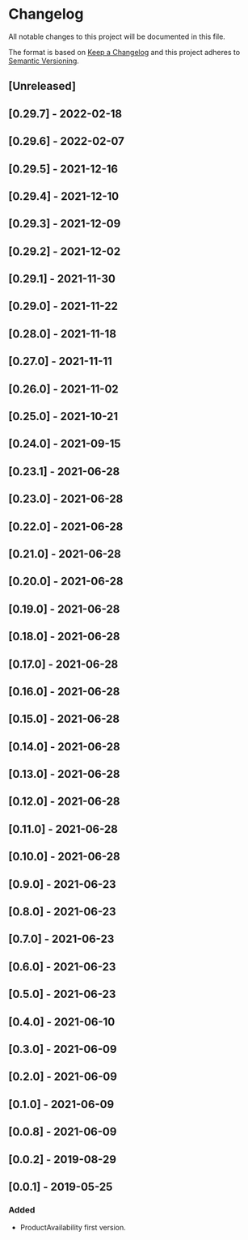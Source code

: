 # Changelog

All notable changes to this project will be documented in this file.

The format is based on [Keep a Changelog](http://keepachangelog.com/en/1.0.0/)
and this project adheres to [Semantic Versioning](http://semver.org/spec/v2.0.0.html).

## [Unreleased]

## [0.29.7] - 2022-02-18

## [0.29.6] - 2022-02-07

## [0.29.5] - 2021-12-16

## [0.29.4] - 2021-12-10

## [0.29.3] - 2021-12-09

## [0.29.2] - 2021-12-02

## [0.29.1] - 2021-11-30

## [0.29.0] - 2021-11-22

## [0.28.0] - 2021-11-18

## [0.27.0] - 2021-11-11

## [0.26.0] - 2021-11-02

## [0.25.0] - 2021-10-21

## [0.24.0] - 2021-09-15

## [0.23.1] - 2021-06-28

## [0.23.0] - 2021-06-28

## [0.22.0] - 2021-06-28

## [0.21.0] - 2021-06-28

## [0.20.0] - 2021-06-28

## [0.19.0] - 2021-06-28

## [0.18.0] - 2021-06-28

## [0.17.0] - 2021-06-28

## [0.16.0] - 2021-06-28

## [0.15.0] - 2021-06-28

## [0.14.0] - 2021-06-28

## [0.13.0] - 2021-06-28

## [0.12.0] - 2021-06-28

## [0.11.0] - 2021-06-28

## [0.10.0] - 2021-06-28

## [0.9.0] - 2021-06-23

## [0.8.0] - 2021-06-23

## [0.7.0] - 2021-06-23

## [0.6.0] - 2021-06-23

## [0.5.0] - 2021-06-23

## [0.4.0] - 2021-06-10

## [0.3.0] - 2021-06-09

## [0.2.0] - 2021-06-09

## [0.1.0] - 2021-06-09

## [0.0.8] - 2021-06-09

## [0.0.2] - 2019-08-29

## [0.0.1] - 2019-05-25
### Added
- ProductAvailability first version.
